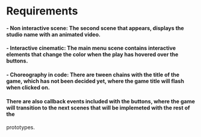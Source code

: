 # Requirements

#### - Non interactive scene: The second scene that appears, displays the studio name with an animated video.

#### - Interactive cinematic: The main menu scene contains interactive elements that change the color when the play has hovered over the buttons.

#### - Choreography in code: There are tween chains with the title of the game, which has not been decided yet, where the game title will flash when clicked on.
#### There are also callback events included with the buttons, where the game will transition to the next scenes that will be implemeted with the rest of the 
prototypes.
